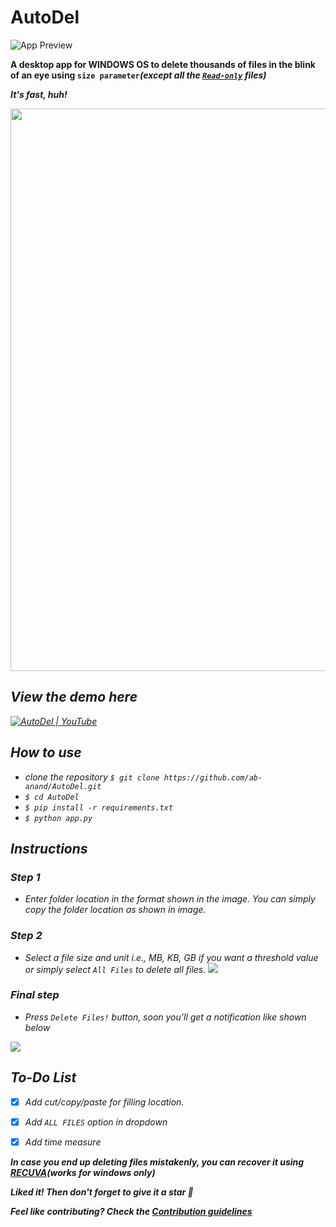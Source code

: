 # AutoDel
![App Preview](Capture.PNG)

<b>A desktop app for WINDOWS OS to delete thousands of files in the blink of an eye using `size parameter`<i>(except all the <u>`Read-only`</u> files)</b>

<b><i>It's fast, huh!</i></b>
  
<img src="https://media.giphy.com/media/wz1FgPibXAJWg/giphy.gif"  width="900"/>
  
  
## <i>View the demo here</i>
[![AutoDel | YouTube](youtube.png)](https://www.youtube.com/watch?v=_TdsV2ZFOqY)

## How to use
* clone the repository `$ git clone https://github.com/ab-anand/AutoDel.git`
* `$ cd AutoDel`
* `$ pip install -r requirements.txt`
* `$ python app.py`

## Instructions

### Step 1
* Enter folder location in the format shown in the image. You can simply copy the folder location as shown in image.

### Step 2
* Select a file size and unit i.e., MB, KB, GB if you want a threshold value or simply select `All Files` to delete all files.
![](c1.PNG)

### Final step
* Press `Delete Files!` button, soon you'll get a notification like shown below

![](c3.png)



## <b>To-Do List </b>

- [x] Add cut/copy/paste for filling location.
- [x] Add `ALL FILES` option in dropdown
- [x] Add time measure


<b><i> In case you end up deleting files mistakenly, you can recover it using [RECUVA](https://filehippo.com/download_recuva/)(works for windows only)</i></b>

<b><i> Liked it! Then don't forget to give it a star 🌟 </i></b>

<b><i> Feel like contributing? Check the [Contribution guidelines](CONTRIBUTING.md)</i></b>
